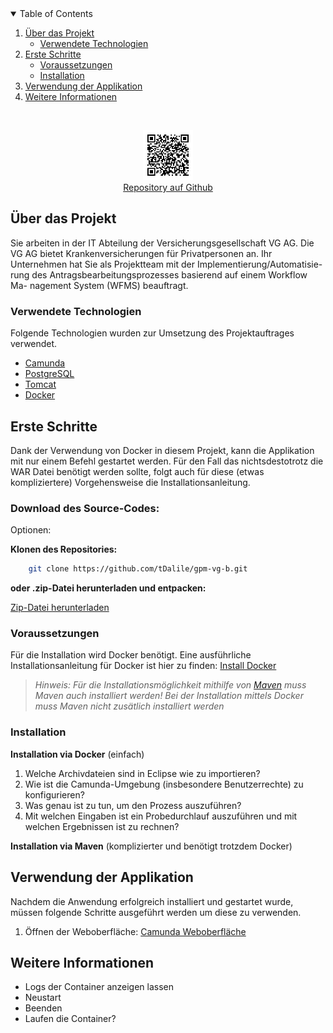 
<!-- TABLE OF CONTENTS -->
<!-- TABLE OF CONTENTS -->
<details open="open">
  <summary>Table of Contents</summary>
  <ol>
    <li>
      <a href="#über-das-projekt">Über das Projekt</a>
      <ul>
        <li><a href="#verwendete-technologien">Verwendete Technologien</a></li>
      </ul>
    </li>
    <li>
      <a href="#erste-schritte">Erste Schritte</a>
      <ul>
        <li><a href="#voraussetzungen">Voraussetzungen</a></li>
        <li><a href="#installation">Installation</a></li>
      </ul>
    </li>
    <li>
      <a href="#verwendung-der-applikation">Verwendung der Applikation</a>
    </li>
    <li>
      <a href="#weitere-informationen">Weitere Informationen</a>
    </li>
  </ol>
</details>

<!-- PROJECT LOGO -->
<br />
<p align="center">

  <a href="https://github.com/tDalile/gpm-vg-b">
    <img src="images/url.png" alt="Logo" width="80" height="80"><br>
    <a href="https://github.com/tDalile/gpm-vg-b">Repository auf Github</a>
  </a>

<!-- ABOUT THE PROJECT -->
## Über das Projekt

Sie arbeiten in der IT Abteilung der Versicherungsgesellschaft VG AG. Die VG
AG bietet Krankenversicherungen für Privatpersonen an.
Ihr Unternehmen hat Sie als Projektteam mit der Implementierung/Automatisie-
rung des Antragsbearbeitungsprozesses basierend auf einem Workflow Ma-
nagement System (WFMS) beauftragt.

### Verwendete Technologien

Folgende Technologien wurden zur Umsetzung des Projektauftrages verwendet.

* [Camunda](https://camunda.com/download/)
* [PostgreSQL](https://www.postgresql.org/)
* [Tomcat](https://tomcat.apache.org/)
* [Docker](https://www.docker.com/)

<!-- GETTING STARTED -->
## Erste Schritte

Dank der Verwendung von Docker in diesem Projekt, kann die Applikation mit nur einem Befehl gestartet werden. Für den Fall das nichtsdestotrotz die WAR Datei benötigt werden sollte, folgt auch für diese (etwas kompliziertere) Vorgehensweise die Installationsanleitung.

### Download des Source-Codes:

Optionen:

**Klonen des Repositories:**

```sh
    git clone https://github.com/tDalile/gpm-vg-b.git
```

**oder .zip-Datei herunterladen und entpacken:**

[Zip-Datei herunterladen](https://github.com/tDalile/gpm-vg-b/archive/main.zip)

### Voraussetzungen

Für die Installation wird Docker benötigt. Eine ausführliche Installationsanleitung für Docker ist hier zu finden: [Install Docker](https://docs.docker.com/docker-for-windows/install/)

>*Hinweis: Für die Installationsmöglichkeit mithilfe von [Maven](https://maven.apache.org/install.html) muss Maven auch installiert werden! Bei der Installation mittels Docker muss Maven nicht zusätlich installiert werden*

### Installation

**Installation via Docker** (einfach)

1. Welche Archivdateien sind in Eclipse wie zu importieren?
2. Wie ist die Camunda-Umgebung (insbesondere Benutzerrechte) zu konfigurieren?
3. Was genau ist zu tun, um den Prozess auszuführen?
4. Mit welchen Eingaben ist ein Probedurchlauf auszuführen und mit welchen
Ergebnissen ist zu rechnen?

**Installation via Maven** (komplizierter und benötigt trotzdem Docker)

## Verwendung der Applikation

Nachdem die Anwendung erfolgreich installiert und gestartet wurde, müssen folgende Schritte ausgeführt werden um diese zu verwenden.

1. Öffnen der Weboberfläche:
[Camunda Weboberfläche](http://localhost:8080/camunda/app/welcome/default/#!/login)

## Weitere Informationen

* Logs der Container anzeigen lassen
* Neustart
* Beenden
* Laufen die Container?

